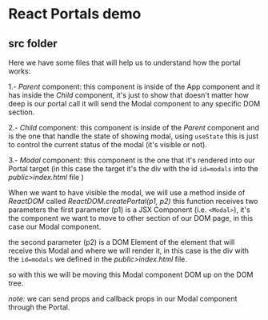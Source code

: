 # React Portals demo
## src folder

Here we have some files that will help us to understand how the portal works:

1.- _Parent_ component: this component is inside of the App component and it has inside the _Child_ component, it's just to show that doesn't matter how deep is our portal call it will send the Modal component to any specific DOM section.

2.- _Child_ component: this component is inside of the _Parent_ component and is the one that handle the state of showing modal, using `useState` this is just to control the current status of the modal (it's visible or not). 

3.- _Modal_ component: this component is the one that it's rendered into our Portal target (in this case the target it's the div with the id `id=modals` into the _public>index.html_ file ) 

When we want to have visible the modal, we will use a method inside of _ReactDOM_ called _ReactDOM.createPortal(p1, p2)_ this function receives two parameters the first parameter (p1) is a JSX Component (i.e. `<Modal>`), it's the component we want to move to other section of our DOM page, in this case our Modal component.

the second parameter (p2) is a DOM Element of the element that will receive this Modal and where we will render it, in this case is the div with the `id=modals` we defined in the _public>index.html_ file. 

so with this we will be moving this Modal component DOM up on the DOM tree.

_note:_ we can send props and callback props in our Modal component through the Portal.